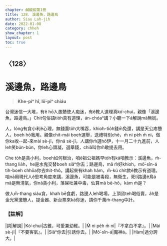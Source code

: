```yaml
---
chapter: 鹹酸甜第1冊
title: 128. 溪邊魚，路邊鳥
author: Siau Lah-jih
date: 2022-01-08
category: chheh
show_chapter: 1
layout: post
toc: true
---
```

  
## 〈128〉
# 溪邊魚，路邊鳥
>**Khe-piⁿ hî, lō͘-piⁿ chiáu**

台灣迷信一大堆，有ê hō͘人愚戇使人痴迷，有ê教人道理真kó͘-chui，親像「溪邊魚，路邊鳥。」Chit句俗語tio̍h真有道理，án-chóaⁿ講？小聽一下á解說mā無妨。

人，lóng有貪小利ê心理，無錢薰to̍h大嘴吞，khioh-tio̍h錢m̄免還，講是天公疼戇人，boeh hō͘我用。親像chit-mái boeh選舉，送禮特別chē，m̄ ni pe̍h m̄ ni，做你ka收--起-來mài sè-jī，你nā sè-jī，人講你m̄選hō͘伊，十一月二十九進前，人leh笑bún-bún，你leh心頭凝，選舉錢，chiâ叫你m̄敢提去用。

Che to̍h是貪小利，boeh如何根治，咱ê祖公祖媽早to̍h有kā咱教示：溪邊魚，m̄-thang lia̍h，he是水鬼交替boeh siâⁿ你去；路邊鳥，mā m̄好khioh，mô͘-sîn-á tih-boeh chhōa你去thit-thô。講起來有khah hàm，m̄-kú chit款ê教示有道理。
咱nā用現代人ê思考角度來講，溪邊魚，可能是被毒殺，無衛生，死tī路邊ê鳥á mā是無清氣，你nā貪小利，落屎吐兼中毒，仙算mā bē-hô，kám m̄是？

做人m̄-thang siáu貪，khah bē食虧，路邊人leh喝場，上頂貨teh喝俗賣，a̍h是金光黨激戇人，提金器、新台票來kā你迷，請你千萬m̄-thang中計。

### 【註解】

|詞|解說|
|Kó͘-chui|古錐，可愛兼幼稚。|
|M̄ ni pe̍h m̄ ni|『不拿白不拿』。|
|Mài sè-jī|『不要客氣』。|
|Siâⁿ你去|引誘你去。|
|Mô͘-sîn-á|魔神á。|
|Hàm|過分誇大。|
